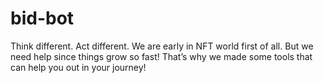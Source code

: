 # bid-bot
Think different. Act different. We are early in NFT world first of all. But we need help since things grow so fast! That’s why we made some tools that can help you out in your journey!
